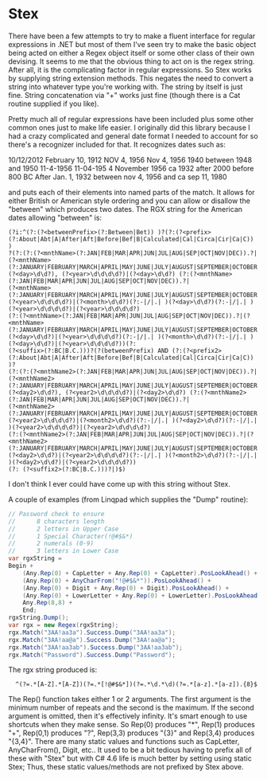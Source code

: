# Stex
There have been a few attempts to try to make a fluent interface for regular expressions in
.NET but most of them I've seen try to make the basic object being acted on either a Regex
object itself or some other class of their own devising.  It seems to me that the obvious
thing to act on is the regex string.  After all, it is the complicating factor in regular
expressions.  So Stex works by supplying string extension methods.  This negates the need
to convert a string into whatever type you're working with.  The string by itself is just
fine.  String concatenation via "+" works just fine (though there is a Cat routine supplied
if you like).

Pretty much all of regular expressions have been included plus some other common ones just
to make life easier.  I originally did this library because I had a crazy complicated
and general date format I needed to account for so there's a recognizer included for
that.  It recognizes dates such as:

  10/12/2012
  February 10, 1912
  NOV 4, 1956
  Nov 4, 1956
  1940
  between 1948 and 1950
  11-4-1956
  11-04-195
  4 November 1956
  ca 1932
  after 2000
  before 800 BC
  After Jan. 1, 1932
  between nov 4, 1956 and ca sep 11, 1980
  
and puts each of their elements into named parts of the match.  It allows for either British
or American style ordering and you can allow or disallow the "between" which produces two
dates.  The RGX string for the American dates allowing "between" is: 

```
(?i:^(?:(?<betweenPrefix>(?:Between|Bet)) )?(?:(?<prefix>(?:About|Abt|A|After|Aft|Before|Bef|B|Calculated|Cal|Circa|Cir|Ca|C)) )
?(?:(?:(?<mnthName>(?:JAN|FEB|MAR|APR|JUN|JUL|AUG|SEP|OCT|NOV|DEC)).?|(?<mnthName>
(?:JANUARY|FEBRUARY|MARCH|APRIL|MAY|JUNE|JULY|AUGUST|SEPTEMBER|OCTOBER|NOVEMBER|DECEMBER))) 
(?<day>\d\d?), (?<year>\d\d\d\d?)|(?<day>\d\d?) (?:(?<mnthName>(?:JAN|FEB|MAR|APR|JUN|JUL|AUG|SEP|OCT|NOV|DEC)).?|
(?<mnthName>(?:JANUARY|FEBRUARY|MARCH|APRIL|MAY|JUNE|JULY|AUGUST|SEPTEMBER|OCTOBER|NOVEMBER|DECEMBER))) 
(?<year>\d\d\d\d?)|(?<month>\d\d?)(?:-|/|.| )(?<day>\d\d?)(?:-|/|.| )(?<year>\d\d\d\d?)|(?<year>\d\d\d\d?) 
(?:(?<mnthName>(?:JAN|FEB|MAR|APR|JUN|JUL|AUG|SEP|OCT|NOV|DEC)).?|(?<mnthName>
(?:JANUARY|FEBRUARY|MARCH|APRIL|MAY|JUNE|JULY|AUGUST|SEPTEMBER|OCTOBER|NOVEMBER|DECEMBER))) 
(?<day>\d\d?)|(?<year>\d\d\d\d?)(?:-|/|.| )(?<month>\d\d?)(?:-|/|.| )(?<day>\d\d?)|(?<year>\d\d\d\d?))(?: 
(?<suffix>(?:BC|B.C.)))?(?(betweenPrefix) AND (?:(?<prefix2>(?:About|Abt|A|After|Aft|Before|Bef|B|Calculated|Cal|Circa|Cir|Ca|C)) )?
(?:(?:(?<mnthName2>(?:JAN|FEB|MAR|APR|JUN|JUL|AUG|SEP|OCT|NOV|DEC)).?|
(?<mnthName2>(?:JANUARY|FEBRUARY|MARCH|APRIL|MAY|JUNE|JULY|AUGUST|SEPTEMBER|OCTOBER|NOVEMBER|DECEMBER))) 
(?<day2>\d\d?), (?<year2>\d\d\d\d?)|(?<day2>\d\d?) (?:(?<mnthName2>(?:JAN|FEB|MAR|APR|JUN|JUL|AUG|SEP|OCT|NOV|DEC)).?|
(?<mnthName2>(?:JANUARY|FEBRUARY|MARCH|APRIL|MAY|JUNE|JULY|AUGUST|SEPTEMBER|OCTOBER|NOVEMBER|DECEMBER))) 
(?<year2>\d\d\d\d?)|(?<month2>\d\d?)(?:-|/|.| )(?<day2>\d\d?)(?:-|/|.| )(?<year2>\d\d\d\d?)|(?<year2>\d\d\d\d?) 
(?:(?<mnthName2>(?:JAN|FEB|MAR|APR|JUN|JUL|AUG|SEP|OCT|NOV|DEC)).?|(?<mnthName2>
(?:JANUARY|FEBRUARY|MARCH|APRIL|MAY|JUNE|JULY|AUGUST|SEPTEMBER|OCTOBER|NOVEMBER|DECEMBER))) 
(?<day2>\d\d?)|(?<year2>\d\d\d\d?)(?:-|/|.| )(?<month2>\d\d?)(?:-|/|.| )(?<day2>\d\d?)|(?<year2>\d\d\d\d?))
(?: (?<suffix2>(?:BC|B.C.)))?|)$)
```

I don't think I ever could have come up with this string without Stex.

A couple of examples (from Linqpad which
supplies the "Dump" routine):

```C#
// Password check to ensure
//		8 characters length
//		2 letters in Upper Case
//		1 Special Character(!@#$&*)
//		2 numerals (0-9)
//		3 letters in Lower Case
var rgxString = 
Begin +
	(Any.Rep(0) + CapLetter + Any.Rep(0) + CapLetter).PosLookAhead() +
	(Any.Rep(0) + AnyCharFrom("!@#$&*")).PosLookAhead() +
	(Any.Rep(0) + Digit + Any.Rep(0) + Digit).PosLookAhead() +
	(Any.Rep(0) + LowerLetter + Any.Rep(0) + LowerLetter).PosLookAhead() +
	Any.Rep(8,8) +
	End;
rgxString.Dump();
var rgx = new Regex(rgxString);
rgx.Match("3AA!aa3a").Success.Dump("3AA!aa3a");
rgx.Match("3AA!aa@a").Success.Dump("3AA!aa@a");
rgx.Match("3AA!aa3ab").Success.Dump("3AA!aa3ab");
rgx.Match("Password").Success.Dump("Password");
```

The rgx string produced is:
```
  ^(?=.*[A-Z].*[A-Z])(?=.*[!@#$&*])(?=.*\d.*\d)(?=.*[a-z].*[a-z]).{8}$
```
  
The Rep() function takes either 1 or 2 arguments.  The first argument is the minimum number of repeats and the second
is the maximum.  If the second argument is omitted, then it's effectively infinity.  It's smart enough to use shortcuts
when they make sense.  So Rep(0) produces "*", Rep(1) produces "+", Rep(0,1) produces "?", Rep(3,3) produces "{3}" and
Rep(3,4) produces "{3,4}".  There are many static values and functions such as CapLetter, AnyCharFrom(), Digit, etc..
It used to be a bit tedious having to prefix all of these with "Stex" but with C# 4.6 life is much better by setting
  using static Stex;
Thus, these static values/methods are not prefixed by Stex above.
